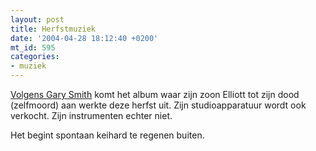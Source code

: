 ```yaml
---
layout: post
title: Herfstmuziek
date: '2004-04-28 18:12:40 +0200'
mt_id: 595
categories:
- muziek
---
```

<a href="http://www.sweetadeline.net/">Volgens Gary Smith</a> komt het album waar zijn zoon Elliott tot zijn dood (zelfmoord) aan werkte deze herfst uit. Zijn studioapparatuur wordt ook verkocht. Zijn instrumenten echter niet.

Het begint spontaan keihard te regenen buiten.
